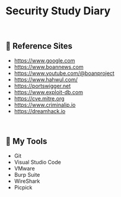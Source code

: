 # Security Study Diary

<br>

## 🌼 Reference Sites

- https://www.google.com
- https://www.boannews.com
- https://www.youtube.com/@boanproject
- https://www.hahwul.com/
- https://portswigger.net
- https://www.exploit-db.com
- https://cve.mitre.org
- https://www.criminalip.io
- https://dreamhack.io

<br>

## 🌻 My Tools

- Git
- Visual Studio Code
- VMware
- Burp Suite
- WireShark
- Picpick